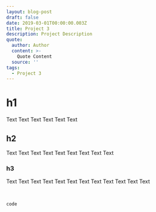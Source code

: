```yaml
---
layout: blog-post
draft: false
date: 2019-03-01T00:00:00.003Z
title: Project 3
description: Project Description
quote:
  author: Author
  content: >-
    Quote Content
  source: ''
tags:
  - Project 3
---
```


# h1

Text Text Text Text Text Text

## h2

Text Text Text Text Text Text Text Text Text

### h3

Text Text Text Text Text Text Text Text Text Text Text Text

<br>

`code`